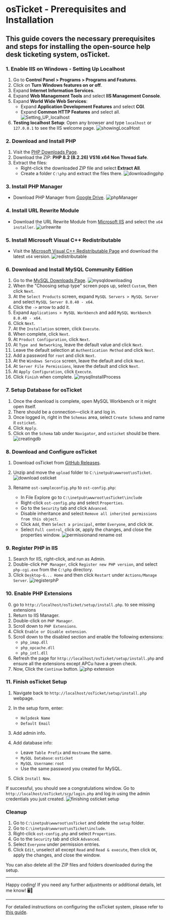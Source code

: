 # osTicket - Prerequisites and Installation
## This guide covers the necessary prerequisites and steps for installing the open-source help desk ticketing system, osTicket.


### 1. Enable IIS on Windows - Setting Up Localhost


1. Go to **Control Panel > Programs > Programs and Features**.
2. Click on **Turn Windows features on or off**.
3. Expand **Internet Information Services**.
4. Expand **Web Management Tools** and select **IIS Management Console**.
5. Expand **World Wide Web Services**:
   - Expand **Application Development Features** and select **CGI**.
   - Expand **Common HTTP Features** and select all.
![Setting_UP_localhost](https://github.com/user-attachments/assets/2d1a8bf7-a510-46af-973b-25541dac4500)
6. **Testing localhost Setup**: Open any browser and type `localhost` or `127.0.0.1` to see the IIS welcome page.
![showingLocalHost](https://github.com/user-attachments/assets/3f89469a-3991-4415-bc10-52012494bd81)

### 2. Download and Install PHP


1. Visit the [PHP Downloads Page](https://windows.php.net/download#php-8.2).
2. Download the ZIP: **PHP 8.2 (8.2.26) VS16 x64 Non Thread Safe**.
3. Extract the files:
   - Right-click the downloaded ZIP file and select **Extract All**.
   - Create a folder `C:\php` and extract the files there.
![downloadingphp](https://github.com/user-attachments/assets/91adb7d7-14ac-4b6a-9267-e686a5b47244)
### 3. Install PHP Manager


- Download PHP Manager from [Google Drive](https://drive.google.com/file/d/1qyZMk_YTizMGJMVULN_TtCwVY9sxw9lz/view?usp=sharing%3Eis).
![phpManager](https://github.com/user-attachments/assets/36ec2b0b-1a5a-42c1-95a2-9d301a2aa288)
### 4. Install URL Rewrite Module






- Download the URL Rewrite Module from [Microsoft IIS](https://www.iis.net/downloads/microsoft/url-rewrite) and select the `x64 installer`.
![urlrewrite](https://github.com/user-attachments/assets/83b3decf-6768-4264-919c-23a803ccc97c)
### 5. Install Microsoft Visual C++ Redistributable


- Visit the [Microsoft Visual C++ Redistributable Page](https://learn.microsoft.com/en-gb/cpp/windows/latest-supported-vc-redist?view=msvc-170) and download the latest `x64` version.
![redistributable](https://github.com/user-attachments/assets/3a7151a0-b680-4d9d-ab22-3907fd8c59fe)


### 6. Download and Install MySQL Community Edition


1. Go to the [MySQL Downloads Page](https://dev.mysql.com/downloads/file/?id=536356).
![mysqldownloading](https://github.com/user-attachments/assets/cd72bb26-f4ac-4059-82c4-dc3e483a0c97)
2. When the "Choosing setup type" screen pops up, select `Custom`, then click `Next`.
3. At the `Select Products` screen, expand `MySQL Servers > MySQL Server` and select `MySQL Server 8.0.40 - x64`.
4. Click the `->` arrow to add it.
5. Expand `Applications > MySQL Workbench` and add `MySQL Workbench 8.0.40 - x64`.
6. Click `Next`.
7. At the `Installation` screen, click `Execute`.
8. When complete, click `Next`.
9. At `Product Configuration`, click `Next`.
10. At `Type and Networking`, leave the default value and click `Next`.
11. Leave the default selection at `Authentication Method` and click `Next`.
12. Add a password for `root` and click `Next`.
13. At the `Windows Service` screen, leave the default and click `Next`.
14. At `Server File Permissions`, leave the default and click `Next`.
15. At `Apply Configuration`, click `Execute`.
16. Click `Finish` when complete.
![mysqlInstallProcess](https://github.com/user-attachments/assets/d6242071-3ed3-4c98-b72e-19d205cf1a5b)
### 7. Setup Database for osTicket

1. Once the download is complete, open MySQL Workbench or it might open itself.
2. There should be a connection—click it and log in.
3. Once logged in, right in the `Schemas` area, select `Create Schema` and name it `osticket`.
4. Click `Apply`.
5. Click on the `Schema` tab under `Navigator`, and `osticket` should be there.
![creatingdb](https://github.com/user-attachments/assets/a3dbf8cf-9e30-4fab-bead-215680633efd)

### 8. Download and Configure osTicket

1. Download osTicket from [GitHub Releases](https://github.com/osTicket/osTicket/releases/tag/v1.18.1).
2. Unzip and move the `upload` folder to `C:\inetpub\wwwroot\osTicket`.![download osticket](https://github.com/user-attachments/assets/d94cc97c-fcb9-41a5-bb7c-e4e5de22f9d5)

3. Rename `ost-sampleconfig.php` to `ost-config.php`:
   - In File Explore go to `C:\inetpub\wwwroot\osTicket\include`
   - Right-click `ost-config.php` and select `Properties`.
   - Go to the `Security` tab and click `Advanced`.
   - Disable inheritance and select `Remove all inherited permissions from this object`.
   - Click `Add`, then `Select a principal`, enter `Everyone`, and click `OK`.
   - Select `Full control`, click `OK`, apply the changes, and close the properties window.
![permissionand rename ost](https://github.com/user-attachments/assets/819b47f9-2774-41e3-9125-e086605a98b5)

### 9. Register PHP in IIS

1. Search for IIS, right-click, and run as Admin.
2. Double-click `PHP Manager`, click `Register new PHP version`, and select `php-cgi.exe` from the `C:\php` directory.
3. Click `Desktop-G... Home` and then click `Restart` under `Actions/Manage Server`.
![registerphP](https://github.com/user-attachments/assets/1a87ac8c-c8f8-4116-bb92-fdc66931f189)



### 10. Enable PHP Extensions
0. go to `http://localhost/osTicket/setup/install.php`. to see missing        extensions
1. Return to IIS Manager.
2. Double-click on `PHP Manager`.
3. Scroll down to `PHP Extensions`.
4. Click `Enable or Disable extension`.
5. Scroll down to the disabled section and enable the following extensions:
   - `php_imap.dll`
   - `php_opcache.dll`
   - `php_intl.dll`
6. Refresh the page for `http://localhost/osTicket/setup/install.php` and ensure all the extensions except APCu have a green check.
7. Now, Click the `Continue` button.
![php extension](https://github.com/user-attachments/assets/e2c55bcb-54ea-46e9-8e02-82d45223a480)

### 11. Finish osTicket Setup

1. Navigate back to `http://localhost/osTicket/setup/install.php` webpage.

2. In the setup form, enter:
   - `Helpdesk Name`
   - `Default Email`
3. Add admin info.
4. Add database info:
   - Leave `Table Prefix` and `Hostname` the same.
   - `MySQL Database`: `osticket`
   - `MySQL Username`: `root`
   - Use the same password you created for MySQL.
5. Click `Install Now`.

If successful, you should see a congratulations window. Go to `http://localhost/osTicket/scp/login.php` and log in using the admin credentials you just created.
![finishing osticket setup](https://github.com/user-attachments/assets/fbc83acd-eea8-4505-a3ed-df8520ad2ec4)

### Cleanup

1. Go to `C:\inetpub\wwwroot\osTicket` and delete the `setup` folder.
2. Go to `C:\inetpub\wwwroot\osTicket\include`.
3. Right-click `ost-config.php` and select `Properties`.
4. Go to the `Security` tab and click `Advanced`.
5. Select `Everyone` under permission entries.
6. Click `Edit`, unselect all except `Read` and `Read & execute`, then click `OK`, apply the changes, and close the window.

You can also delete all the ZIP files and folders downloaded during the setup.

---

Happy coding! If you need any further adjustments or additional details, let me know! 🖥️🚀

---

For detailed instructions on configuring the osTicket system, please refer to [this guide](https://github.com/ccastro25/Configuring_osTicket_System/blob/main/README.md).

